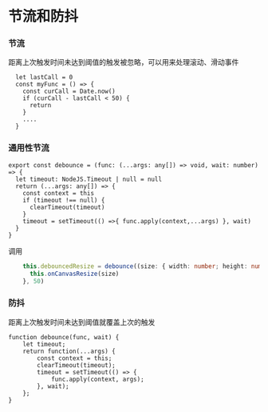 # 节流和防抖

### 节流

距离上次触发时间未达到阈值的触发被忽略，可以用来处理滚动、滑动事件

```tsx
  let lastCall = 0
  const myFunc = () => {
    const curCall = Date.now()
    if (curCall - lastCall < 50) {
      return
    }
    ....
  }
```



### 通用性节流

```tsx
export const debounce = (func: (...args: any[]) => void, wait: number) => {
  let timeout: NodeJS.Timeout | null = null
  return (...args: any[]) => {
	const context = this
    if (timeout !== null) {
      clearTimeout(timeout)
    }
    timeout = setTimeout(() =>{ func.apply(context,...args) }, wait)
  }
}

```

调用

```ts
    this.debouncedResize = debounce((size: { width: number; height: number }) => {
      this.onCanvasResize(size)
    }, 50)
```



### 防抖

距离上次触发时间未达到阈值就覆盖上次的触发

```tsx
function debounce(func, wait) {
    let timeout;
    return function(...args) {
        const context = this;
        clearTimeout(timeout);
        timeout = setTimeout(() => {
            func.apply(context, args);
        }, wait);
    };
}
```

